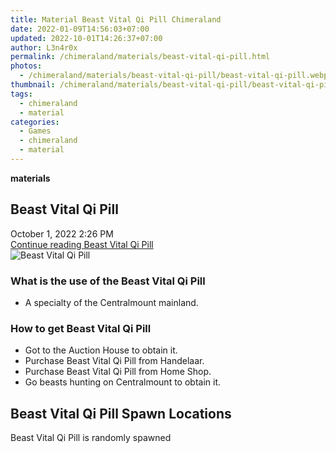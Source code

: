 ```yaml
---
title: Material Beast Vital Qi Pill Chimeraland
date: 2022-01-09T14:56:03+07:00
updated: 2022-10-01T14:26:37+07:00
author: L3n4r0x
permalink: /chimeraland/materials/beast-vital-qi-pill.html
photos:
  - /chimeraland/materials/beast-vital-qi-pill/beast-vital-qi-pill.webp
thumbnail: /chimeraland/materials/beast-vital-qi-pill/beast-vital-qi-pill.webp
tags:
  - chimeraland
  - material
categories:
  - Games
  - chimeraland
  - material
---
```


<link
  rel="stylesheet"
  href="https://rawcdn.githack.com/dimaslanjaka/Web-Manajemen/870a349/css/bootstrap-5-3-0-alpha3-wrapper.css"
/>
<section id="bootstrap-wrapper">
  <div data-bs-theme="dark">
    <div
      class="row g-0 border rounded overflow-hidden flex-md-row mb-4 shadow-sm position-relative bg-dark text-light"
    >
      <div class="col p-4 d-flex flex-column position-static">
        <strong class="d-inline-block mb-2 text-success">materials</strong>
        <h2 class="mb-0">Beast Vital Qi Pill</h2>
        <div class="mb-1 text-muted">October 1, 2022 2:26 PM</div>
        <a
          href="/chimeraland/materials/beast-vital-qi-pill.html"
          class="stretched-link d-none text-primary"
          >Continue reading Beast Vital Qi Pill</a
        >
      </div>
      <div class="col-auto d-none d-md-block d-lg-block">
        <img
          src="https://www.webmanajemen.com/chimeraland/materials/beast-vital-qi-pill/beast-vital-qi-pill.webp"
          alt="Beast Vital Qi Pill"
        />
      </div>
    </div>
    <div class="row">
      <div class="col-lg-6 col-12 mb-2">
        <div class="card">
          <div class="card-body">
            <h3 class="card-title">
              What is the use of the Beast Vital Qi Pill
            </h3>
            <div class="card-text">
              <ul>
                <li>A specialty of the Centralmount mainland.</li>
              </ul>
            </div>
          </div>
        </div>
      </div>
      <div class="col-lg-6 col-12 mb-2">
        <div class="card">
          <div class="card-body">
            <h3 class="card-title">How to get Beast Vital Qi Pill</h3>
            <div class="card-text">
              <ul>
                <li>Got to the Auction House to obtain it.</li>
                <li>Purchase Beast Vital Qi Pill from Handelaar.</li>
                <li>Purchase Beast Vital Qi Pill from Home Shop.</li>
                <li>Go beasts hunting on Centralmount to obtain it.</li>
              </ul>
            </div>
          </div>
        </div>
      </div>
      <div class="col-12 mb-2">
        <h2>Beast Vital Qi Pill Spawn Locations</h2>
        <p>Beast Vital Qi Pill is randomly spawned</p>
      </div>
    </div>
  </div>
</section>
